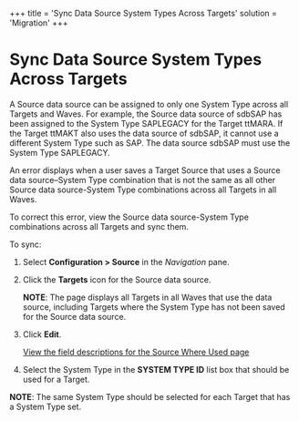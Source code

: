 +++
title = 'Sync Data Source System Types Across Targets'
solution = 'Migration'
+++

# Sync Data Source System Types Across Targets

A Source data source can be assigned to only one System Type across all
Targets and Waves. For example, the Source data source of sdbSAP has
been assigned to the System Type SAPLEGACY for the Target ttMARA. If the
Target ttMAKT also uses the data source of sdbSAP, it cannot use a
different System Type such as SAP. The data source sdbSAP must use the
System Type SAPLEGACY.

An error displays when a user saves a Target Source that uses a Source
data source–System Type combination that is not the same as all other
Source data source-System Type combinations across all Targets in all
Waves.

To correct this error, view the Source data source-System Type
combinations across all Targets and sync them.

To sync:

1.  Select **Configuration \> Source** in the *Navigation* pane.

2.  Click the **Targets** icon for the Source data source.
    
    **NOTE**: The page displays all Targets in all Waves that use the
    data source, including Targets where the System Type has not been
    saved for the Source data source.

3.  Click **Edit**.
    
    [View the field descriptions for the Source Where Used
    page](../Page_Desc/Source_Where_Used.htm)

4.  Select the System Type in the **SYSTEM TYPE ID** list box that
    should be used for a Target.

**NOTE**: The same System Type should be selected for each Target that
has a System Type set.
